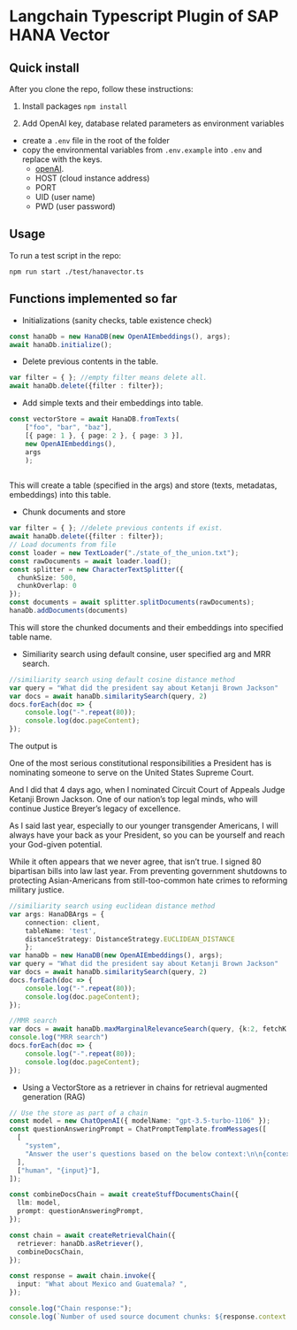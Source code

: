 # Langchain Typescript Plugin of SAP HANA Vector

## Quick install

After you clone the repo, follow these instructions:

1. Install packages
   `npm install`

2. Add OpenAI key, database related parameters as environment variables

- create a `.env` file in the root of the folder
- copy the environmental variables from `.env.example` into `.env` and replace with the keys.
  - [openAI](https://platform.openai.com/account/api-keys).
  - HOST (cloud instance address)
  - PORT
  - UID (user name)
  - PWD (user password)

## Usage

To run a test script in the repo:

`npm run start ./test/hanavector.ts`

## Functions implemented so far
- Initializations (sanity checks, table existence check)
```typescript
const hanaDb = new HanaDB(new OpenAIEmbeddings(), args);
await hanaDb.initialize();
```

- Delete previous contents in the table.
```typescript
var filter = { }; //empty filter means delete all.
await hanaDb.delete({filter : filter});
```

- Add simple texts and their embeddings into table.
```typescript
const vectorStore = await HanaDB.fromTexts(
    ["foo", "bar", "baz"],
    [{ page: 1 }, { page: 2 }, { page: 3 }],
    new OpenAIEmbeddings(),
    args
    );
    
```
This will create a table (specified in the args) and store (texts, metadatas, embeddings) into this table.

- Chunk documents and store
```typescript
var filter = { }; //delete previous contents if exist.
await hanaDb.delete({filter : filter});
// Load documents from file
const loader = new TextLoader("./state_of_the_union.txt");
const rawDocuments = await loader.load();
const splitter = new CharacterTextSplitter({
  chunkSize: 500,
  chunkOverlap: 0
});
const documents = await splitter.splitDocuments(rawDocuments);
hanaDb.addDocuments(documents)
```
This will store the chunked documents and their embeddings into specified table name.

- Similiarity search using default consine, user specified arg and MRR search.
```typescript
//similiarity search using default cosine distance method
var query = "What did the president say about Ketanji Brown Jackson"
var docs = await hanaDb.similaritySearch(query, 2)
docs.forEach(doc => {
    console.log("-".repeat(80)); 
    console.log(doc.pageContent); 
});

```
The output is 

One of the most serious constitutional responsibilities a President has is nominating someone to serve on the United States Supreme Court.

And I did that 4 days ago, when I nominated Circuit Court of Appeals Judge Ketanji Brown Jackson. One of our nation’s top legal minds, who will continue Justice Breyer’s legacy of excellence.

As I said last year, especially to our younger transgender Americans, I will always have your back as your President, so you can be yourself and reach your God-given potential.

While it often appears that we never agree, that isn’t true. I signed 80 bipartisan bills into law last year. From preventing government shutdowns to protecting Asian-Americans from still-too-common hate crimes to reforming military justice. 

```typescript
//similiarity search using euclidean distance method
var args: HanaDBArgs = {
    connection: client,
    tableName: 'test',
    distanceStrategy: DistanceStrategy.EUCLIDEAN_DISTANCE
    };
var hanaDb = new HanaDB(new OpenAIEmbeddings(), args);
var query = "What did the president say about Ketanji Brown Jackson"
var docs = await hanaDb.similaritySearch(query, 2)
docs.forEach(doc => {
    console.log("-".repeat(80)); 
    console.log(doc.pageContent); 
});
```
```typescript
//MMR search
var docs = await hanaDb.maxMarginalRelevanceSearch(query, {k:2, fetchK: 20})
console.log("MRR search")
docs.forEach(doc => {
    console.log("-".repeat(80)); 
    console.log(doc.pageContent); 
});
```

- Using a VectorStore as a retriever in chains for retrieval augmented generation (RAG)
```typescript
// Use the store as part of a chain
const model = new ChatOpenAI({ modelName: "gpt-3.5-turbo-1106" });
const questionAnsweringPrompt = ChatPromptTemplate.fromMessages([
  [
    "system",
    "Answer the user's questions based on the below context:\n\n{context}",
  ],
  ["human", "{input}"],
]);

const combineDocsChain = await createStuffDocumentsChain({
  llm: model,
  prompt: questionAnsweringPrompt,
});

const chain = await createRetrievalChain({
  retriever: hanaDb.asRetriever(),
  combineDocsChain,
});

const response = await chain.invoke({
  input: "What about Mexico and Guatemala? ",
});

console.log("Chain response:");
console.log(`Number of used source document chunks: ${response.context.length}`);
```
